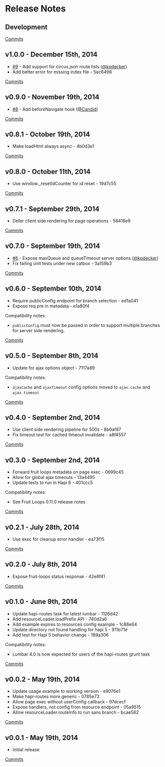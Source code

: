 # Release Notes

## Development

[Commits](https://github.com/walmartlabs/hula-hoop/compare/v1.0.0...master)

## v1.0.0 - December 15th, 2014
- [#9](https://github.com/walmartlabs/hula-hoop/issues/9) - Add support for circus.json route lists ([@kpdecker](https://api.github.com/users/kpdecker))
- Add better error for missing index file - 5ac6498

[Commits](https://github.com/walmartlabs/hula-hoop/compare/v0.9.0...v1.0.0)

## v0.9.0 - November 19th, 2014
- [#8](https://github.com/walmartlabs/hula-hoop/pull/8) - Add beforeNavigate hook ([@Candid](https://api.github.com/users/Candid))

[Commits](https://github.com/walmartlabs/hula-hoop/compare/v0.8.1...v0.9.0)

## v0.8.1 - October 19th, 2014
- Make loadHtml always async - 4b0d3e1

[Commits](https://github.com/walmartlabs/hula-hoop/compare/v0.8.0...v0.8.1)

## v0.8.0 - October 11th, 2014
- Use window._resetIdCounter for id reset - 19d7c55

[Commits](https://github.com/walmartlabs/hula-hoop/compare/v0.7.1...v0.8.0)

## v0.7.1 - September 29th, 2014
- Defer client side rendering for page operations - 58418e9

[Commits](https://github.com/walmartlabs/hula-hoop/compare/v0.7.0...v0.7.1)

## v0.7.0 - September 19th, 2014
- [#6](https://github.com/walmartlabs/hula-hoop/pull/6) - Expose maxQueue and queueTimeout server options ([@kpdecker](https://api.github.com/users/kpdecker))
- Fix failing unit tests under new catbox - 3a159b3

[Commits](https://github.com/walmartlabs/hula-hoop/compare/v0.6.0...v0.7.0)

## v0.6.0 - September 10th, 2014
- Require publicConfig endpoint for branch selection - ed1a041
- Expose req.pre in metadata - e1a80f4

Compatibility notes:
- `publicConfig` must now be passed in order to support multiple branches for server side rendering.

[Commits](https://github.com/walmartlabs/hula-hoop/compare/v0.5.0...v0.6.0)

## v0.5.0 - September 8th, 2014
- Update for ajax options object - 7117a89

Compatibility notes:
- `ajaxCache` and `ajaxTimeout` config options moved to `ajax.cache` and `ajax.timeout`

[Commits](https://github.com/walmartlabs/hula-hoop/compare/v0.4.0...v0.5.0)

## v0.4.0 - September 2nd, 2014
- Use client side rendering pipeline for 500s - 8b0af87
- Fix timeout test for cached timeout invalidate - a8f4557

[Commits](https://github.com/walmartlabs/hula-hoop/compare/v0.3.0...v0.4.0)

## v0.3.0 - September 2nd, 2014
- Forward fruit loops metadata on page exec - 0699c45
- Allow for global ajax timeouts - 13a4495
- Update tests to run in Hapi 6 - 401ccc5

Compatibility notes:
- See Fruit Loops 0.11.0 release notes

[Commits](https://github.com/walmartlabs/hula-hoop/compare/v0.2.1...v0.3.0)

## v0.2.1 - July 28th, 2014
- Use exec for cleanup error handler - ea73f15

[Commits](https://github.com/walmartlabs/hula-hoop/compare/v0.2.0...v0.2.1)

## v0.2.0 - July 8th, 2014
- Expose fruit-loops status response - 42e8f41

[Commits](https://github.com/walmartlabs/hula-hoop/compare/v0.1.0...v0.2.0)

## v0.1.0 - June 9th, 2014
- Update hapi-routes task for latest lumbar - 1126d42
- Add resourceLoader.loadPrefix API - 740d2a6
- Add example expires to resources config example - 1c88e64
- Update directory not found handling for hapi 5 - 911b71e
- Add test for Hapi 5 behavior change - 189a306

Compatibility notes:
- Lumbar 4.0 is now expected for users of the hapi-routes grunt task

[Commits](https://github.com/walmartlabs/hula-hoop/compare/v0.0.2...v0.1.0)

## v0.0.2 - May 19th, 2014
- Update usage example to working version - e9076e1
- Make hapi-routes more generic - 0785e73
- Allow page exec without userConfig callback - 97dcecf
- Expose handlers, not config from resource endpoint - 05a9515
- Allow resourceLoader.routeInfo to run sans branch - bcae562

[Commits](https://github.com/walmartlabs/hula-hoop/compare/v0.0.1...v0.0.2)

## v0.0.1 - May 19th, 2014
- Initial release

[Commits](https://github.com/walmartlabs/hula-hoop/compare/09f802d...v0.0.1)
